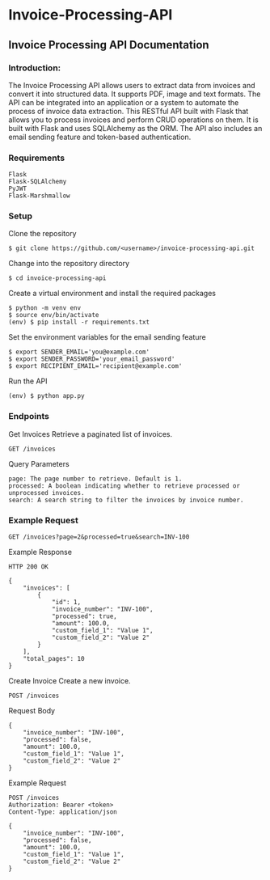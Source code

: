 # Invoice-Processing-API

## Invoice Processing API Documentation

### Introduction:
The Invoice Processing API allows users to extract data from invoices and convert it into structured data. It supports PDF, image and text formats. The API can be integrated into an application or a system to automate the process of invoice data extraction. This RESTful API built with Flask that allows you to process invoices and perform CRUD operations on them. It is built with Flask and uses SQLAlchemy as the ORM. The API also includes an email sending feature and token-based authentication.

### Requirements
```
Flask
Flask-SQLAlchemy
PyJWT
Flask-Marshmallow
```
### Setup
Clone the repository
```
$ git clone https://github.com/<username>/invoice-processing-api.git
```
Change into the repository directory

```
$ cd invoice-processing-api
```
Create a virtual environment and install the required packages

```
$ python -m venv env
$ source env/bin/activate
(env) $ pip install -r requirements.txt
```
Set the environment variables for the email sending feature

```
$ export SENDER_EMAIL='you@example.com'
$ export SENDER_PASSWORD='your_email_password'
$ export RECIPIENT_EMAIL='recipient@example.com'
```

Run the API
```
(env) $ python app.py
```

### Endpoints
Get Invoices
Retrieve a paginated list of invoices.

```
GET /invoices
```

Query Parameters
```
page: The page number to retrieve. Default is 1.
processed: A boolean indicating whether to retrieve processed or unprocessed invoices.
search: A search string to filter the invoices by invoice number.
```
### Example Request
```
GET /invoices?page=2&processed=true&search=INV-100
```
Example Response
```
HTTP 200 OK

{
    "invoices": [
        {
            "id": 1,
            "invoice_number": "INV-100",
            "processed": true,
            "amount": 100.0,
            "custom_field_1": "Value 1",
            "custom_field_2": "Value 2"
        }
    ],
    "total_pages": 10
}
```
Create Invoice
Create a new invoice.

```
POST /invoices
```
Request Body

```
{
    "invoice_number": "INV-100",
    "processed": false,
    "amount": 100.0,
    "custom_field_1": "Value 1",
    "custom_field_2": "Value 2"
}
```
Example Request
```
POST /invoices
Authorization: Bearer <token>
Content-Type: application/json

{
    "invoice_number": "INV-100",
    "processed": false,
    "amount": 100.0,
    "custom_field_1": "Value 1",
    "custom_field_2": "Value 2"
}
```
